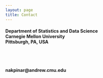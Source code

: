 ```yaml
---
layout: page
title: Contact
---
```

<html>
<head> 
   <style>
      h4 {
  position: relative;
  }
      
  span {
  float: left;
  padding-right: 30px;
}
   </style>
<meta name="viewport" content="width=device-width, initial-scale=1">
<link rel="stylesheet" href="https://cdnjs.cloudflare.com/ajax/libs/font-awesome/4.7.0/css/font-awesome.min.css">
</head>

<body>

<span class="fa fa-map-marker" style="font-size:52px;color:#404040"></span>
<h4>Department of Statistics and Data Science <br>
   Carnegie Mellon University <br>
   Pittsburgh, PA, USA
   </h4>
<br>
<br>
<span class="fa fa-envelope" style="font-size:52px;color:#404040"></span>
<h4>nakpinar@andrew.cmu.edu</h4>

</body>
</html> 
